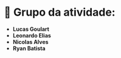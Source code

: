 # 👥 Grupo da atividade:

- **Lucas Goulart**
- **Leonardo Elias**
- **Nicolas Alves**
- **Ryan Batista**
